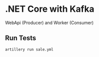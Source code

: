 # .NET Core with Kafka

WebApi (Producer) and Worker (Consumer) 

## Run Tests
`
artillery run sale.yml
`
